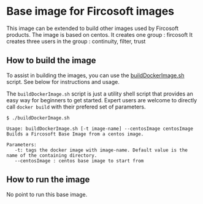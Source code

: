 # Base image for Fircosoft images
This image can be extended to build other images used by Fircosoft products.
The image is based on centos.
It creates one group : fircosoft
It creates three users in the group : continuity, filter, trust

## How to build the image
To assist in building the images, you can use the [buildDockerImage.sh](buildDockerImage.sh) script. See below for instructions and usage.

The `buildDockerImage.sh` script is just a utility shell script that provides an easy way for beginners to get started.
Expert users are welcome to directly call `docker build` with their prefered set of parameters.

    $ ./buildDockerImage.sh                
    
    Usage: buildDockerImage.sh [-t image-name] --centosImage centosImage
    Builds a Fircosoft Base Image from a centos image.
    
    Parameters:
       -t: tags the docker image with image-name. Default value is the name of the containing directory.
       --centosImage : centos base image to start from

## How to run the image
No point to run this base image.